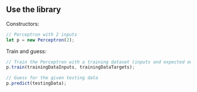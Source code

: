 ## Use the library

Constructors:
```js
// Perceptron with 2 inputs
let p = new Perceptron(2);

```

Train and guess:
```js
// Train the Perceptron with a training dataset (inputs and expected outputs)
p.train(trainingDataInputs, trainingDataTargets);

// Guess for the given testing data
p.predict(testingData);
```
